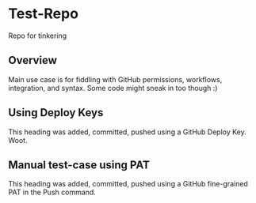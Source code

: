 # Test-Repo
Repo for tinkering

## Overview
Main use case is for fiddling with GitHub permissions, workflows, integration, and syntax. Some code might sneak in too though :)

## Using Deploy Keys
This heading was added, committed, pushed using a GitHub Deploy Key. Woot.

## Manual test-case using PAT
This heading was added, committed, pushed using a GitHub fine-grained PAT in the Push command.
